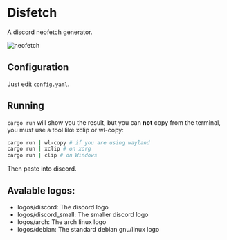 # Disfetch

A discord neofetch generator.

![neofetch](https://user-images.githubusercontent.com/45378255/167285157-7a273777-cd84-485d-a6d0-c0da985f1c1b.png)

## Configuration

Just edit ``config.yaml``.

## Running


``cargo run`` will show you the result, but you can **not** copy from the terminal, you must use a tool like xclip or wl-copy:

```sh
cargo run | wl-copy # if you are using wayland
cargo run | xclip # on xorg
cargo run | clip # on Windows
```

Then paste into discord.

## Avalable logos:

- logos/discord: The discord logo
- logos/discord\_small: The smaller discord logo 
- logos/arch: The arch linux logo
- logos/debian: The standard debian gnu/linux logo
